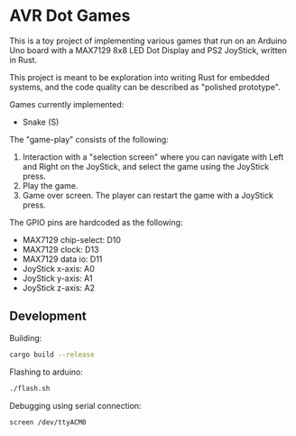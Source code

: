 # AVR Dot Games

This is a toy project of implementing various games that run on an 
Arduino Uno board with a MAX7129 8x8 LED Dot Display and PS2 JoyStick,
written in Rust.

This project is meant to be exploration into writing Rust for embedded
systems, and the code quality can be described as "polished prototype".

Games currently implemented:
* Snake (S)

The "game-play" consists of the following:
1. Interaction with a "selection screen" where you can navigate with Left and
   Right on the JoyStick, and select the game using the JoyStick press.
2. Play the game.
3. Game over screen. The player can restart the game with a JoyStick press.

The GPIO pins are hardcoded as the following:
* MAX7129 chip-select: D10
* MAX7129 clock: D13
* MAX7129 data io: D11
* JoyStick x-axis: A0
* JoyStick y-axis: A1
* JoyStick z-axis: A2

## Development
Building:
```bash
cargo build --release
```

Flashing to arduino: 
```bash
./flash.sh
```

Debugging using serial connection:
```bash
screen /dev/ttyACM0
```